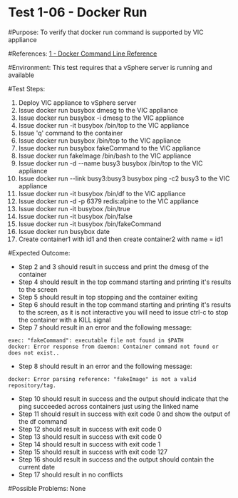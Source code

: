 Test 1-06 - Docker Run
=======

#Purpose:
To verify that docker run command is supported by VIC appliance

#References:
[1 - Docker Command Line Reference](https://docs.docker.com/engine/reference/commandline/run/)

#Environment:
This test requires that a vSphere server is running and available

#Test Steps:
1. Deploy VIC appliance to vSphere server
2. Issue docker run busybox dmesg to the VIC appliance
3. Issue docker run busybox -i dmesg to the VIC appliance
4. Issue docker run -it busybox /bin/top to the VIC appliance
5. Issue 'q' command to the container
6. Issue docker run busybox /bin/top to the VIC appliance
7. Issue docker run busybox fakeCommand to the VIC appliance
8. Issue docker run fakeImage /bin/bash to the VIC appliance
9. Issue docker run -d --name busy3 busybox /bin/top to the VIC appliance
10. Issue docker run --link busy3:busy3 busybox ping -c2 busy3 to the VIC appliance
11. Issue docker run -it busybox /bin/df to the VIC appliance
12. Issue docker run -d -p 6379 redis:alpine to the VIC appliance
13. Issue docker run -it busybox /bin/true
14. Issue docker run -it busybox /bin/false
15. Issue docker run -it busybox /bin/fakeCommand
16. Issue docker run busybox date
17. Create container1 with id1 and then create container2 with name = id1

#Expected Outcome:
* Step 2 and 3 should result in success and print the dmesg of the container
* Step 4 should result in the top command starting and printing it's results to the screen
* Step 5 should result in top stopping and the container exiting
* Step 6 should result in the top command starting and printing it's results to the screen, as it is not interactive you will need to issue ctrl-c to stop the container with a KILL signal
* Step 7 should result in an error and the following message:  
```
exec: "fakeCommand": executable file not found in $PATH
docker: Error response from daemon: Container command not found or does not exist..
```
* Step 8 should result in an error and the following message:  
```
docker: Error parsing reference: "fakeImage" is not a valid repository/tag.
```
* Step 10 should result in success and the output should indicate that the ping succeeded across containers just using the linked name
* Step 11 should result in success with exit code 0 and show the output of the df command
* Step 12 should result in success with exit code 0
* Step 13 should result in success with exit code 0
* Step 14 should result in success with exit code 1
* Step 15 should result in success with exit code 127
* Step 16 should result in success and the output should contain the current date
* Step 17 should result in no conflicts

#Possible Problems:
None
